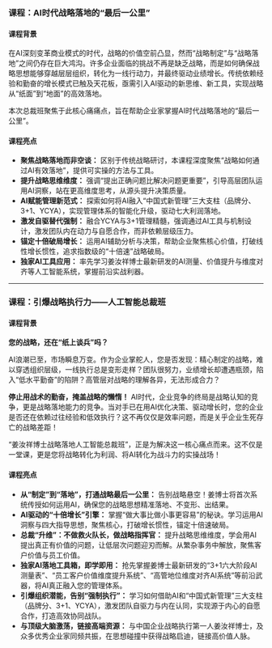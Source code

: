 ### **课程：AI时代战略落地的“最后一公里”**

#### **课程背景**

在AI深刻变革商业模式的时代，战略的价值空前凸显，然而“战略制定”与“战略落地”之间仍存在巨大鸿沟。许多企业面临的挑战不再是缺乏战略，而是如何确保战略思想能够穿越层层组织，转化为一线行动力，并最终驱动业绩增长。传统依赖经验和勤奋的增长模式已触及天花板，亟需引入AI驱动的新思维、新工具，实现战略从“纸面”到“地面”的高效落地。

本次总裁班聚焦于此核心痛痛点，旨在帮助企业家掌握AI时代战略落地的“最后一公里”。

#### **课程亮点**

  * **聚焦战略落地而非空谈：** 区别于传统战略研讨，本课程深度聚焦“战略如何通过AI有效落地”，提供可实操的方法与工具。
  * **提升战略思维维度：** 强调“提出正确问题比解决问题更重要”，引导高层团队运用AI洞察，站在更高维度思考，从源头提升决策质量。
  * **AI赋能管理新范式：** 探索如何将AI融入“中国式新管理”三大支柱（品牌分、3+1、YCYA），实现管理体系的智能化升级，驱动七大利润落地。
  * **激发自驱替代强制：** 融合YCYA与3+1管理精髓，强调通过AI工具与机制设计，激发团队内在动力与自愿合作，而非依赖层级压力。
  * **锚定十倍破局增长：** 运用AI辅助分析与决策，帮助企业聚焦核心价值，打破线性增长惯性，追求指数级的“十倍速”战略破局。
  * **独家AI工具应用：** 率先学习姜汝祥博士最新研发的AI测量、价值提升与维度对齐等人工智能系统，掌握前沿实战利器。

-----



### **课程：引爆战略执行力——人工智能总裁班**

#### **课程背景**

**您的战略，还在“纸上谈兵”吗？**

AI浪潮已至，市场瞬息万变。作为企业掌舵人，您是否发现：精心制定的战略，难以穿透组织层级，一线执行总是变形走样？团队很努力，业绩增长却遭遇瓶颈，陷入“低水平勤奋”的陷阱？高管层对战略的理解各异，无法形成合力？

**停止用战术的勤奋，掩盖战略的懒惰！** AI时代，企业竞争的终局是战略认知的竞争，更是战略落地能力的竞争。当对手已在用AI优化决策、驱动增长时，您的企业是否还在依赖过往经验和低效执行？这不再仅仅是效率问题，而是关乎企业生死存亡的战略差距！

“姜汝祥博士战略落地人工智能总裁班”，正是为解决这一核心痛点而来。这不仅是一堂课，更是您将战略转化为利润、将AI转化为战斗力的实操战场！

#### **课程亮点**

  * **从“制定”到“落地”，打通战略最后一公里：** 告别战略悬空！姜博士将首次系统传授如何运用AI，确保您的战略思想精准落地、不变形、出结果。
  * **AI驱动的“十倍增长”引擎：** 掌握“做大事比做小事更容易”的秘诀。学习运用AI洞察与四大指导思想，聚焦核心，打破增长惯性，锚定十倍速破局。
  * **总裁“升维”：不做救火队长，做战略指挥官：** 提升战略思维维度，学会用AI提出真正有价值的问题，让低层次问题迎刃而解。从繁杂事务中解放，聚焦客户价值与员工价值。
  * **独家AI落地工具箱，即学即用：** 抢先掌握姜博士最新研发的“3+1六大阶段AI测量表”、“员工客户价值维度提升系统”、“高管地位维度对齐AI系统”等前沿武器，将AI真正融入您的管理体系。
  * **引爆组织潜能，告别“强制执行”：** 学习如何借助AI和“中国式新管理”三大支柱（品牌分、3+1、YCYA），激发团队自驱力与内在认同，实现源于内心的自愿合作，打造高效协同战队。
  * **与顶级大脑激荡，链接高端资源：** 与中国企业战略执行第一人姜汝祥博士，及众多优秀企业家同频共振，在思想碰撞中获得战略启迪，链接高价值人脉。
